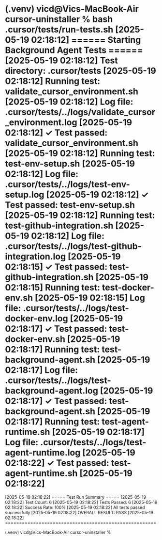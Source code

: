 (.venv) vicd@Vics-MacBook-Air cursor-uninstaller % bash .cursor/tests/run-tests.sh
[2025-05-19 02:18:12] ====== Starting Background Agent Tests ======
[2025-05-19 02:18:12] Test directory: .cursor/tests
[2025-05-19 02:18:12] Running test: validate_cursor_environment.sh
[2025-05-19 02:18:12] Log file: .cursor/tests/../logs/validate_cursor_environment.log
[2025-05-19 02:18:12] ✓ Test passed: validate_cursor_environment.sh
[2025-05-19 02:18:12] Running test: test-env-setup.sh
[2025-05-19 02:18:12] Log file: .cursor/tests/../logs/test-env-setup.log
[2025-05-19 02:18:12] ✓ Test passed: test-env-setup.sh
[2025-05-19 02:18:12] Running test: test-github-integration.sh
[2025-05-19 02:18:12] Log file: .cursor/tests/../logs/test-github-integration.log
[2025-05-19 02:18:15] ✓ Test passed: test-github-integration.sh
[2025-05-19 02:18:15] Running test: test-docker-env.sh
[2025-05-19 02:18:15] Log file: .cursor/tests/../logs/test-docker-env.log
[2025-05-19 02:18:17] ✓ Test passed: test-docker-env.sh
[2025-05-19 02:18:17] Running test: test-background-agent.sh
[2025-05-19 02:18:17] Log file: .cursor/tests/../logs/test-background-agent.log
[2025-05-19 02:18:17] ✓ Test passed: test-background-agent.sh
[2025-05-19 02:18:17] Running test: test-agent-runtime.sh
[2025-05-19 02:18:17] Log file: .cursor/tests/../logs/test-agent-runtime.log
[2025-05-19 02:18:22] ✓ Test passed: test-agent-runtime.sh
[2025-05-19 02:18:22]
======================================================
[2025-05-19 02:18:22] ===== Test Run Summary =====
[2025-05-19 02:18:22] Test Count: 6
[2025-05-19 02:18:22] Tests Passed: 6
[2025-05-19 02:18:22] Success Rate: 100%
[2025-05-19 02:18:22] All tests passed successfully
[2025-05-19 02:18:22] OVERALL RESULT: PASS
[2025-05-19 02:18:22] ======================================================

(.venv) vicd@Vics-MacBook-Air cursor-uninstaller %
